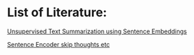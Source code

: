 # List of Literature:

[Unsupervised Text Summarization using Sentence Embeddings](https://www.google.com/url?sa=t&rct=j&q=&esrc=s&source=web&cd=5&cad=rja&uact=8&ved=2ahUKEwjuzs-zrv7lAhVmmeAKHVzJA3sQFjAEegQICxAG&url=https%3A%2F%2Fmedium.com%2Fjatana%2Funsupervised-text-summarization-using-sentence-embeddings-adb15ce83db1&usg=AOvVaw2O8S9OmlQDBnPyhB2k08Gw)

[Sentence Encoder skip thoughts etc](https://ttic.uchicago.edu/~kgimpel/teaching/31210/lectures/5.pdf)
